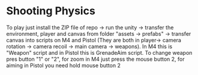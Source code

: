 # Shooting Physics
 
To play just install the ZIP file of repo -> run the unity -> transfer the environment, player and canvas from folder "assets -> prefabs" -> transfer canvas into scripts on M4 and Pistol (They are both in player-> camera rotation -> camera recoil -> main camera -> weapons). In M4 this is "Weapon" script and in Pistol this is GrenadeAim script.
To change weapon pres button "1" or "2", for zoom in M4 just press the mouse button 2, for aiming in Pistol you need hold mouse button 2
